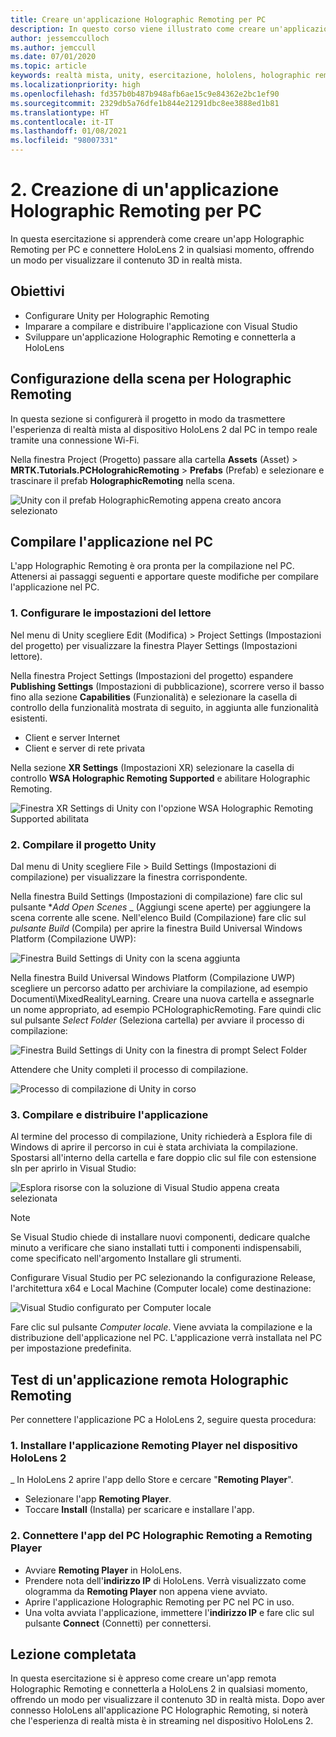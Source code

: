 ```yaml
---
title: Creare un'applicazione Holographic Remoting per PC
description: In questo corso viene illustrato come creare un'applicazione per PC per usare in remoto un'esperienza di realtà mista da PC a HoloLens 2.
author: jessemcculloch
ms.author: jemccull
ms.date: 07/01/2020
ms.topic: article
keywords: realtà mista, unity, esercitazione, hololens, holographic remoting per PC, Visual Studio
ms.localizationpriority: high
ms.openlocfilehash: fd357b0b487b948afb6ae15c9e84362e2bc1ef90
ms.sourcegitcommit: 2329db5a76dfe1b844e21291dbc8ee3888ed1b81
ms.translationtype: HT
ms.contentlocale: it-IT
ms.lasthandoff: 01/08/2021
ms.locfileid: "98007331"
---
```

# <a name="2-creating-a-holographic-remoting-pc-application"></a>2. Creazione di un'applicazione Holographic Remoting per PC

In questa esercitazione si apprenderà come creare un'app Holographic Remoting per PC e connettere HoloLens 2 in qualsiasi momento, offrendo un modo per visualizzare il contenuto 3D in realtà mista.

## <a name="objectives"></a>Obiettivi

* Configurare Unity per Holographic Remoting
* Imparare a compilare e distribuire l'applicazione con Visual Studio
* Sviluppare un'applicazione Holographic Remoting e connetterla a HoloLens

## <a name="configuring-your-scene-for-holographic-remoting"></a>Configurazione della scena per Holographic Remoting

In questa sezione si configurerà il progetto in modo da trasmettere l'esperienza di realtà mista al dispositivo HoloLens 2 dal PC in tempo reale tramite una connessione Wi-Fi.

Nella finestra Project (Progetto) passare alla cartella **Assets** (Asset)  > **MRTK.Tutorials.PCHolograhicRemoting** > **Prefabs** (Prefab) e selezionare e trascinare il prefab **HolographicRemoting** nella scena.

![Unity con il prefab HolographicRemoting appena creato ancora selezionato](images/mrlearning-pc-holographic-remoting/Tutorial2-Section1-Step1-1.png)

## <a name="build-your-application-to-pc"></a>Compilare l'applicazione nel PC

L'app Holographic Remoting è ora pronta per la compilazione nel PC. Attenersi ai passaggi seguenti e apportare queste modifiche per compilare l'applicazione nel PC.

### <a name="1-set-the-player-settings"></a>1. Configurare le impostazioni del lettore

Nel menu di Unity scegliere Edit (Modifica) > Project Settings (Impostazioni del progetto) per visualizzare la finestra Player Settings (Impostazioni lettore).

Nella finestra Project Settings (Impostazioni del progetto) espandere **Publishing Settings** (Impostazioni di pubblicazione), scorrere verso il basso fino alla sezione **Capabilities** (Funzionalità) e selezionare la casella di controllo della funzionalità mostrata di seguito, in aggiunta alle funzionalità esistenti.

* Client e server Internet
* Client e server di rete privata

Nella sezione **XR Settings** (Impostazioni XR) selezionare la casella di controllo **WSA Holographic Remoting Supported** e abilitare Holographic Remoting.

![Finestra XR Settings di Unity con l'opzione WSA Holographic Remoting Supported abilitata](images/mrlearning-pc-holographic-remoting/Tutorial2-Section2-Step1-1.png)

### <a name="2-build-the-unity-project"></a>2. Compilare il progetto Unity

Dal menu di Unity scegliere File > Build Settings (Impostazioni di compilazione) per visualizzare la finestra corrispondente.

Nella finestra Build Settings (Impostazioni di compilazione) fare clic sul pulsante **_Add Open Scenes_* _ (Aggiungi scene aperte) per aggiungere la scena corrente alle scene. Nell'elenco Build (Compilazione) fare clic sul _*_pulsante Build_*_ (Compila) per aprire la finestra Build Universal Windows Platform (Compilazione UWP):

![Finestra Build Settings di Unity con la scena aggiunta](images/mrlearning-pc-holographic-remoting/Tutorial2-Section2-Step2-1.png)

Nella finestra Build Universal Windows Platform (Compilazione UWP) scegliere un percorso adatto per archiviare la compilazione, ad esempio Documenti\MixedRealityLearning. Creare una nuova cartella e assegnarle un nome appropriato, ad esempio PCHolographicRemoting. Fare quindi clic sul pulsante _*_Select Folder_*_ (Seleziona cartella) per avviare il processo di compilazione:

![Finestra Build Settings di Unity con la finestra di prompt Select Folder](images/mrlearning-pc-holographic-remoting/Tutorial2-Section2-Step2-2.png)

Attendere che Unity completi il processo di compilazione.

![Processo di compilazione di Unity in corso](images/mrlearning-pc-holographic-remoting/Tutorial2-Section2-Step2-3.png)

### <a name="3-build-and-deploy-the-application"></a>3. Compilare e distribuire l'applicazione

Al termine del processo di compilazione, Unity richiederà a Esplora file di Windows di aprire il percorso in cui è stata archiviata la compilazione. Spostarsi all'interno della cartella e fare doppio clic sul file con estensione sln per aprirlo in Visual Studio:

![Esplora risorse con la soluzione di Visual Studio appena creata selezionata](images/mrlearning-pc-holographic-remoting/Tutorial2-Section2-Step3-1.png)

> [!NOTE]
> Se Visual Studio chiede di installare nuovi componenti, dedicare qualche minuto a verificare che siano installati tutti i componenti indispensabili, come specificato nell'argomento Installare gli strumenti.

Configurare Visual Studio per PC selezionando la configurazione Release, l'architettura x64 e Local Machine (Computer locale) come destinazione:

![Visual Studio configurato per Computer locale](images/mrlearning-pc-holographic-remoting/Tutorial2-Section2-Step3-2.png)

Fare clic sul pulsante _*_Computer locale_*_. Viene avviata la compilazione e la distribuzione dell'applicazione nel PC. L'applicazione verrà installata nel PC per impostazione predefinita.

## <a name="testing-holographic-remoting-remote-application"></a>Test di un'applicazione remota Holographic Remoting

Per connettere l'applicazione PC a HoloLens 2, seguire questa procedura:

### <a name="1-install-the-remoting-player-application-on-hololens-2-device"></a>1. Installare l'applicazione Remoting Player nel dispositivo HoloLens 2

_ In HoloLens 2 aprire l'app dello Store e cercare "**Remoting Player**".
* Selezionare l'app **Remoting Player**.
* Toccare **Install** (Installa) per scaricare e installare l'app.

### <a name="2-connect-the-holographic-remoting-pc-app-to-the-remoting-player"></a>2. Connettere l'app del PC Holographic Remoting a Remoting Player

* Avviare **Remoting Player** in HoloLens.
* Prendere nota dell'**indirizzo IP** di HoloLens. Verrà visualizzato come ologramma da **Remoting Player** non appena viene avviato.
* Aprire l'applicazione Holographic Remoting per PC nel PC in uso.
* Una volta avviata l'applicazione, immettere l'**indirizzo IP** e fare clic sul pulsante **Connect** (Connetti) per connettersi.

## <a name="congratulations"></a>Lezione completata

In questa esercitazione si è appreso come creare un'app remota Holographic Remoting e connetterla a HoloLens 2 in qualsiasi momento, offrendo un modo per visualizzare il contenuto 3D in realtà mista. Dopo aver connesso HoloLens all'applicazione PC Holographic Remoting, si noterà che l'esperienza di realtà mista è in streaming nel dispositivo HoloLens 2.
